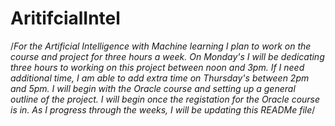 # AritifcialIntel
/*For the Artificial Intelligence with Machine learning I plan to work on the course and project for three hours a week. On Monday's I will be dedicating three hours to working on this project between noon and 3pm. If I need additional time, I am able to add extra time on Thursday's between 2pm and 5pm. I will begin with the Oracle course and setting up a general outline of the project. I will begin once the registation for the Oracle course is in. As I progress through the weeks, I will be updating this READMe file*/
